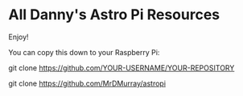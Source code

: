 # All Danny's Astro Pi Resources

Enjoy!

You can copy this down to your Raspberry Pi:

git clone
https://github.com/YOUR-USERNAME/YOUR-REPOSITORY


git clone https://github.com/MrDMurray/astropi
